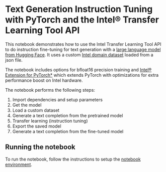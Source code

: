 # Text Generation Instruction Tuning with PyTorch and the Intel® Transfer Learning Tool API

This notebook demonstrates how to use the Intel Transfer Learning Tool API to do instruction fine-tuning for 
text generation with a [large language model from Hugging Face](https://huggingface.co/models). It uses a custom
[Intel domain dataset](https://raw.githubusercontent.com/intel/intel-extension-for-transformers/1.0.1/examples/optimization/pytorch/huggingface/language-modeling/chatbot/intel_domain.json)
loaded from a json file.

The notebook includes options for bfloat16 precision training and
[Intel® Extension for PyTorch\*](https://intel.github.io/intel-extension-for-pytorch) which extends PyTorch
with optimizations for extra performance boost on Intel hardware.

The notebook performs the following steps:
1. Import dependencies and setup parameters
2. Get the model
3. Load a custom dataset
4. Generate a text completion from the pretrained model
5. Transfer learning (instruction tuning)
6. Export the saved model
7. Generate a text completion from the fine-tuned model

## Running the notebook

To run the notebook, follow the instructions to setup the [notebook environment](/notebooks/setup.md).
